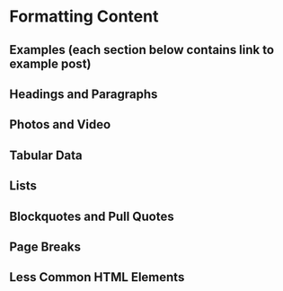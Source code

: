 # Formatting Content

## Examples (each section below contains link to example post)
## Headings and Paragraphs
## Photos and Video
## Tabular Data
## Lists
## Blockquotes and Pull Quotes
## Page Breaks
## Less Common HTML Elements


